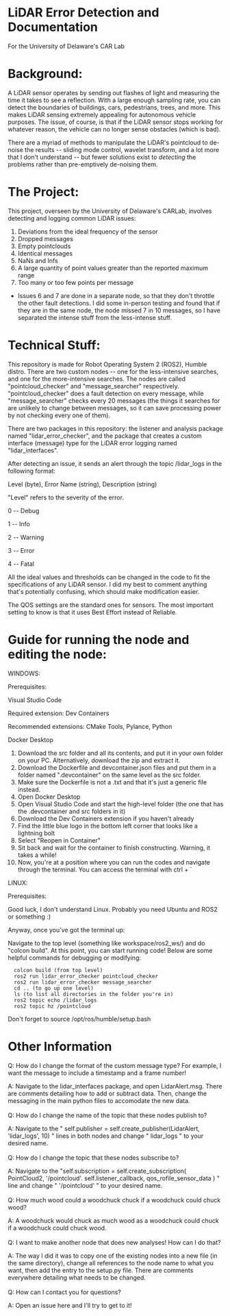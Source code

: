 # LiDAR Error Detection and Documentation
For the University of Delaware's CAR Lab

# Background:
A LiDAR sensor operates by sending out flashes of light and measuring the time it takes to see a reflection. With a large enough sampling rate, you can detect the boundaries of buildings, cars, pedestrians, trees, and more. This makes LiDAR sensing extremely appealing for autonomous vehicle purposes. The issue, of course, is that if the LiDAR sensor stops working for whatever reason, the vehicle can no longer sense obstacles (which is bad). 

There are a myriad of methods to manipulate the LiDAR's pointcloud to de-noise the results -- sliding mode control, wavelet transform, and a lot more that I don't understand -- but fewer solutions exist to _detecting_ the problems rather than pre-emptively de-noising them. 

# The Project:
This project, overseen by the University of Delaware's CARLab, involves detecting and logging common LiDAR issues:

1. Deviations from the ideal frequency of the sensor
2. Dropped messages
3. Empty pointclouds
4. Identical messages
5. NaNs and Infs
6. A large quantity of point values greater than the reported maximum range
7. Too many or too few points per message

* Issues 6 and 7 are done in a separate node, so that they don't throttle the other fault detections. I did some in-person testing and found that if they are in the same node, the node missed 7 in 10 messages, so I have separated the intense stuff from the less-intense stuff.


# Technical Stuff:

This repository is made for Robot Operating System 2 (ROS2), Humble distro. There are two custom nodes -- one for the less-intensive searches, and one for the more-intensive searches. The nodes are called "pointcloud_checker" and "message_searcher" respectively. "pointcloud_checker" does a fault detection on every message, while "message_searcher" checks every 20 messages (the things it searches for are unlikely to change between messages, so it can save processing power by not checking every one of them).

There are two packages in this repository: the listener and analysis package named "lidar_error_checker", and the package that creates a custom interface (message) type for the LiDAR error logging named "lidar_interfaces".

After detecting an issue, it sends an alert through the topic /lidar_logs in the following format:

Level (byte), Error Name (string), Description (string)

"Level" refers to the severity of the error.


0 -- Debug

1 -- Info

2 -- Warning

3 -- Error

4 -- Fatal


All the ideal values and thresholds can be changed in the code to fit the specifications of any LiDAR sensor. I did my best to comment anything that's potentially confusing, which should make modification easier.

The QOS settings are the standard ones for sensors. The most important setting to know is that it uses Best Effort instead of Reliable.

# Guide for running the node and editing the node:
WINDOWS:

Prerequisites:

  Visual Studio Code
    
   Required extension: Dev Containers
   
   Recommended extensions: CMake Tools, Pylance, Python
    
  Docker Desktop


1. Download the src folder and all its contents, and put it in your own folder on your PC. Alternatively, download the zip and extract it.
2. Download the Dockerfile and devcontainer.json files and put them in a folder named ".devcontainer" on the same level as the src folder.
3. Make sure the Dockerfile is not a .txt and that it's just a generic file instead.
4. Open Docker Desktop
5. Open Visual Studio Code and start the high-level folder (the one that has the .devcontainer and src folders in it)
6. Download the Dev Containers extension if you haven't already
7. Find the little blue logo in the bottom left corner that looks like a lightning bolt
8. Select "Reopen in Container"
9. Sit back and wait for the container to finish constructing. Warning, it takes a while!
10. Now, you're at a position where you can run the codes and navigate through the terminal. You can access the terminal with ctrl + ` 


LINUX:

Prerequisites:

   Good luck, I don't understand Linux. Probably you need Ubuntu and ROS2 or something :)



Anyway, once you've got the terminal up:

Navigate to the top level (something like workspace/ros2_ws/) and do "colcon build". At this point, you can start running code! Below are some helpful commands for debugging or modifying:

      colcon build (from top level)
      ros2 run lidar_error_checker pointcloud_checker
      ros2 run lidar_error_checker message_searcher
      cd .. (to go up one level)
      ls (to list all directories in the folder you're in)
      ros2 topic echo /lidar_logs
      ros2 topic hz /pointcloud
Don't forget to     source /opt/ros/humble/setup.bash




# Other Information

Q: How do I change the format of the custom message type? For example, I want the message to include a timestamp and a frame number!

A: Navigate to the lidar_interfaces package, and open LidarAlert.msg. There are comments detailing how to add or subtract data. Then, change the messaging in the main python files to accomodate the new data.
<br> </br>
Q: How do I change the name of the topic that these nodes publish to?

A: Navigate to the " self.publisher = self.create_publisher(LidarAlert, 'lidar_logs', 10) " lines in both nodes and change " lidar_logs " to your desired name.
<br> </br>
Q: How do I change the topic that these nodes subscribe to?

A: Navigate to the "self.subscription = self.create_subscription( PointCloud2, '/pointcloud'. self.listener_callback, qos_rofile_sensor_data ) " line and change " '/pointcloud' " to your desired name.
<br> </br>
Q: How much wood could a woodchuck chuck if a woodchuck could chuck wood?

A: A woodchuck would chuck as much wood as a woodchuck could chuck if a woodchuck could chuck wood.
<br> </br>
Q: I want to make another node that does new analyses! How can I do that?

A: The way I did it was to copy one of the existing nodes into a new file (in the same directory), change all references to the node name to what you want, then add the entry to the setup.py file. There are comments everywhere detailing what needs to be changed.
<br> </br>
Q: How can I contact you for questions?

A: Open an issue here and I'll try to get to it! 
